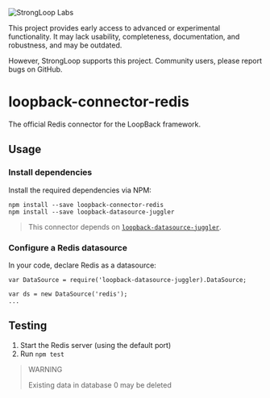 ![StrongLoop Labs](http://loopback.io/images/9830552.png "StrongLoop Labs")

This project provides early access to advanced or experimental functionality. 
It may lack usability, completeness, documentation, and robustness, and may be outdated. 

However, StrongLoop supports this project. Community users, please report bugs on GitHub.

# loopback-connector-redis

The official Redis connector for the LoopBack framework.

## Usage

### Install dependencies

Install the required dependencies via NPM:

```
npm install --save loopback-connector-redis
npm install --save loopback-datasource-juggler
```

> This connector depends on [`loopback-datasource-juggler`](https://github.com/strongloop/loopback-datasource-juggler).

### Configure a Redis datasource

In your code, declare Redis as a datasource:

```
var DataSource = require('loopback-datasource-juggler).DataSource;

var ds = new DataSource('redis');
...
```

## Testing

1. Start the Redis server (using the default port)
2. Run `npm test`

> WARNING
> 
> Existing data in database 0 may be deleted
